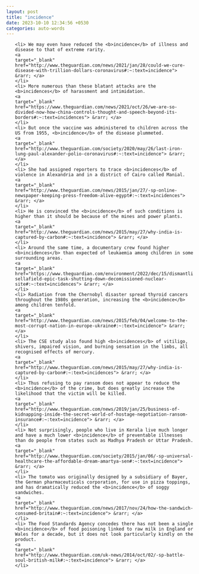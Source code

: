 ```yaml
---
layout: post
title: "incidence"
date: 2023-10-10 12:34:56 +0530
categories: auto-words
---
```

<ol>

    <li> We may even have reduced the <b>incidence</b> of illness and disease to that of extreme rarity.
    <a 
    target="_blank" 
    href="http://www.theguardian.com/news/2021/jan/28/could-we-cure-disease-with-trillion-dollars-coronavirus#:~:text=incidence"> &rarr; </a>
    </li>
    <li> More numerous than these blatant attacks are the <b>incidences</b> of harassment and intimidation.
    <a 
    target="_blank" 
    href="https://www.theguardian.com/news/2021/oct/26/we-are-so-divided-now-how-china-controls-thought-and-speech-beyond-its-borders#:~:text=incidences"> &rarr; </a>
    </li>
    <li> But once the vaccine was administered to children across the US from 1955, <b>incidence</b> of the disease plummeted.
    <a 
    target="_blank" 
    href="http://www.theguardian.com/society/2020/may/26/last-iron-lung-paul-alexander-polio-coronavirus#:~:text=incidence"> &rarr; </a>
    </li>
    <li> She had assigned reporters to trace <b>incidences</b> of violence in Alexandria and in a district of Cairo called Manial.
    <a 
    target="_blank" 
    href="http://www.theguardian.com/news/2015/jan/27/-sp-online-newspaper-keeping-press-freedom-alive-egypt#:~:text=incidences"> &rarr; </a>
    </li>
    <li> He is convinced the <b>incidence</b> of such conditions is higher than it should be because of the mines and power plants.
    <a 
    target="_blank" 
    href="http://www.theguardian.com/news/2015/may/27/why-india-is-captured-by-carbon#:~:text=incidence"> &rarr; </a>
    </li>
    <li> Around the same time, a documentary crew found higher <b>incidences</b> than expected of leukaemia among children in some surrounding areas.
    <a 
    target="_blank" 
    href="https://www.theguardian.com/environment/2022/dec/15/dismantling-sellafield-epic-task-shutting-down-decomissioned-nuclear-site#:~:text=incidences"> &rarr; </a>
    </li>
    <li> Radiation from the Chernobyl disaster spread thyroid cancers throughout the 1980s generation, increasing the <b>incidence</b> among children tenfold.
    <a 
    target="_blank" 
    href="http://www.theguardian.com/news/2015/feb/04/welcome-to-the-most-corrupt-nation-in-europe-ukraine#:~:text=incidence"> &rarr; </a>
    </li>
    <li> The CSE study also found high <b>incidences</b> of vitiligo, shivers, impaired vision, and burning sensation in the limbs, all recognised effects of mercury.
    <a 
    target="_blank" 
    href="http://www.theguardian.com/news/2015/may/27/why-india-is-captured-by-carbon#:~:text=incidences"> &rarr; </a>
    </li>
    <li> Thus refusing to pay ransom does not appear to reduce the <b>incidence</b> of the crime, but does greatly increase the likelihood that the victim will be killed.
    <a 
    target="_blank" 
    href="http://www.theguardian.com/news/2019/jan/25/business-of-kidnapping-inside-the-secret-world-of-hostage-negotiation-ransom-insurance#:~:text=incidence"> &rarr; </a>
    </li>
    <li> Not surprisingly, people who live in Kerala live much longer and have a much lower <b>incidence</b> of preventable illnesses than do people from states such as Madhya Pradesh or Uttar Pradesh.
    <a 
    target="_blank" 
    href="http://www.theguardian.com/society/2015/jan/06/-sp-universal-healthcare-the-affordable-dream-amartya-sen#:~:text=incidence"> &rarr; </a>
    </li>
    <li> The tomato was originally designed by a subsidiary of Bayer, the German pharmaceuticals corporation, for use in pizza toppings, and has dramatically reduced the <b>incidence</b> of soggy sandwiches.
    <a 
    target="_blank" 
    href="http://www.theguardian.com/news/2017/nov/24/how-the-sandwich-consumed-britain#:~:text=incidence"> &rarr; </a>
    </li>
    <li> The Food Standards Agency concedes there has not been a single <b>incidence</b> of food poisoning linked to raw milk in England or Wales for a decade, but it does not look particularly kindly on the product.
    <a 
    target="_blank" 
    href="http://www.theguardian.com/uk-news/2014/oct/02/-sp-battle-soul-british-milk#:~:text=incidence"> &rarr; </a>
    </li>